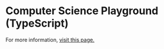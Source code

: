# Computer Science Playground (TypeScript)

For more information,
<a href="https://github.com/Arslanoov/cs-playground">visit this page.</a>
